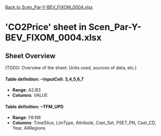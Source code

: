 [Back to Scen_Par-Y-BEV_FIXOM_0004.xlsx](README.md)

# 'CO2Price' sheet in Scen_Par-Y-BEV_FIXOM_0004.xlsx

## Sheet Overview

(TODO: Overview of the sheet. Units used, sources of data, etc.)

#### Table definition: ~InputCell: 3,4,5,6,7
- **Range**: A2:B3
- **Columns**: VALUE

#### Table definition: ~TFM_UPD
- **Range**: F6:N8
- **Columns**: TimeSlice, LimType, Attribute, Cset_Set, PSET_PN, Cset_CD, Year, AllRegions

